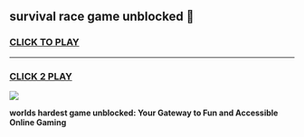 
## survival race game unblocked 👋
<h3>
<a href="https://premium.freeplayer.one?title=survival_race_game_unblocked&ref=13F">CLICK TO PLAY</a></h3>
<hr>

<h3>
<a href="https://premium.freeplayer.one?title=survival_race_game_unblocked&ref=13F">CLICK 2 PLAY</a>
  
</h3>

<a href="https://premium.freeplayer.one?title=survival_race_game_unblocked&ref=12F/"><img src="https://clearcache.store/games.png"></a>


**worlds hardest game unblocked: Your Gateway to Fun and Accessible Online Gaming**
